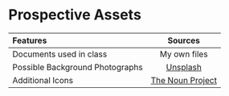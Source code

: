 # Prospective Assets
| Features      | Sources    |
| :------------- | :----------: |
|  Documents used in class |  My own files  |
|  Possible Background Photographs |  [Unsplash](https://www.unsplash.com)  |
|  Additional Icons |  [The Noun Project](https://www.thenounproject.com)  |
